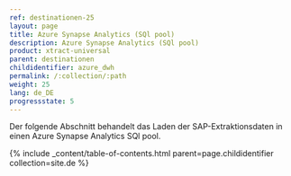 ```yaml
---
ref: destinationen-25
layout: page
title: Azure Synapse Analytics (SQl pool)
description: Azure Synapse Analytics (SQl pool)
product: xtract-universal
parent: destinationen
childidentifier: azure_dwh
permalink: /:collection/:path
weight: 25
lang: de_DE
progressstate: 5
---
```


Der folgende Abschnitt behandelt das Laden der SAP-Extraktionsdaten in einen Azure Synapse Analytics SQl pool.

{% include _content/table-of-contents.html parent=page.childidentifier collection=site.de %}